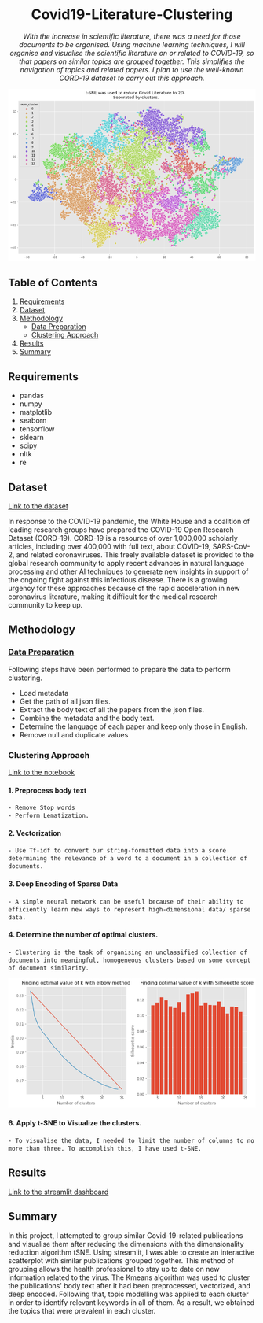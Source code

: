 <div align="center">
<h1> Covid19-Literature-Clustering </h1>

<i>With the increase in scientific literature, there was a need for those documents to be organised. Using machine learning techniques, I will organise and visualise the scientific literature on or related to COVID-19, so that papers on similar topics are grouped together. This simplifies the navigation of topics and related papers. I plan to use the well-known CORD-19 dataset to carry out this approach.</i></div>

<p align="center">
<img src="https://github.com/raofida75/Covid19-Literature-Clustering/blob/master/images/Clusters%20TSNE.png" width="1000"/>
</p>

## Table of Contents

1. [Requirements](#requirements)
2. [Dataset](#dataset)     
3. [Methodology](#methodology)  
	- [Data Preparation](#data-preparation) 
	- [Clustering Approach](#clustering-approach) 	
4. [Results](#results) 
5. [Summary](#summary)

## Requirements
- pandas
- numpy
- matplotlib
- seaborn
- tensorflow
- sklearn 
- scipy
- nltk
- re

## Dataset
[Link to the dataset](https://www.kaggle.com/datasets/allen-institute-for-ai/CORD-19-research-challenge)

In response to the COVID-19 pandemic, the White House and a coalition of leading research groups have prepared the COVID-19 Open Research Dataset (CORD-19). CORD-19 is a resource of over 1,000,000 scholarly articles, including over 400,000 with full text, about COVID-19, SARS-CoV-2, and related coronaviruses. This freely available dataset is provided to the global research community to apply recent advances in natural language processing and other AI techniques to generate new insights in support of the ongoing fight against this infectious disease. There is a growing urgency for these approaches because of the rapid acceleration in new coronavirus literature, making it difficult for the medical research community to keep up.

## Methodology 

### [Data Preparation](https://github.com/raofida75/Covid19-Literature-Clustering/blob/master/notebook/Data%20Preparation.ipynb)
Following steps have been performed to prepare the data to perform clustering.
- Load metadata
- Get the path of all json files.
- Extract the body text of all the papers from the json files.
- Combine the metadata and the body text.
- Determine the language of each paper and keep only those in English.
- Remove null and duplicate values

### Clustering Approach
[Link to the notebook](https://nbviewer.org/github/raofida75/Covid19-Literature-Clustering/blob/master/notebooks/Covid19%20Literature%20Clustering.ipynb)
#### 1. Preprocess body text
	- Remove Stop words
	- Perform Lematization. 

#### 2. Vectorization
	- Use Tf-idf to convert our string-formatted data into a score determining the relevance of a word to a document in a collection of documents.

#### 3. Deep Encoding of Sparse Data
	- A simple neural network can be useful because of their ability to efficiently learn new ways to represent high-dimensional data/ sparse data.

#### 4. Determine the number of optimal clusters.
	- Clustering is the task of organising an unclassified collection of documents into meaningful, homogeneous clusters based on some concept of document similarity. 
<p align="center">
<img src="https://github.com/raofida75/Covid19-Literature-Clustering/blob/master/images/Silhoutte%20score.png" width="750"/>
</p>

#### 6. Apply t-SNE to Visualize the clusters.
	- To visualise the data, I needed to limit the number of columns to no more than three. To accomplish this, I have used t-SNE.


## Results 

[Link to the streamlit dashboard](https://share.streamlit.io/raofida75/covid19-literature-clustering/dashboard.py)


## Summary
In this project, I attempted to group similar Covid-19-related publications and visualise them after reducing the dimensions with the dimensionality reduction algorithm tSNE. Using streamlit, I was able to create an interactive scatterplot with similar publications grouped together. This method of grouping allows the health professional to stay up to date on new information related to the virus. The Kmeans algorithm was used to cluster the publications' body text after it had been preprocessed, vectorized, and deep encoded. Following that, topic modelling was applied to each cluster in order to identify relevant keywords in all of them. As a result, we obtained the topics that were prevalent in each cluster.
